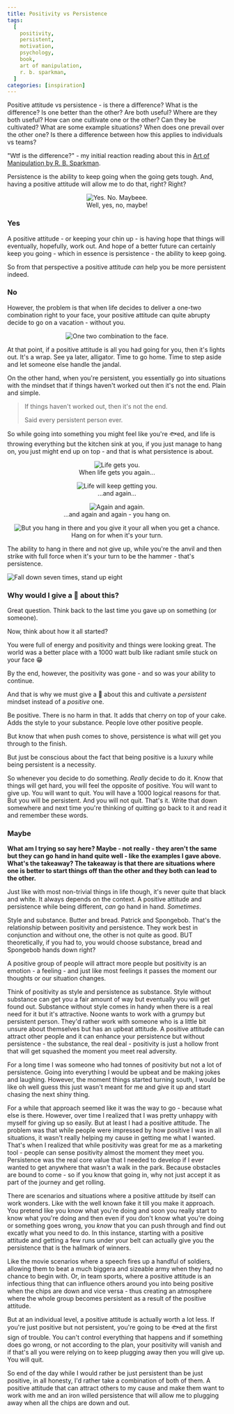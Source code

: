 ```yaml
---
title: Positivity vs Persistence
tags:
  [
    positivity,
    persistent,
    motivation,
    psychology,
    book,
    art of manipulation,
    r. b. sparkman,
  ]
categories: [inspiration]
---
```


Positive attitude vs persistence - is there a difference? What is the difference? Is one better than the other? Are both useful? Where are they both useful? How can one cultivate one or the other? Can they be cultivated? What are some example situations? When does one prevail over the other one? Is there a difference between how this applies to individuals vs teams?

"Wtf is the difference?" - my initial reaction reading about this in <a href="https://www.goodreads.com/book/show/6963194-art-of-manipulation" target="_blank">Art of Manipulation by R. B. Sparkman</a>.

Persistence is the ability to keep going when the going gets tough. And, having a positive attitude will allow me to do that, right? Right?

<p style="flex-direction: column;align-items: center;display: flex;">
    <img src="yes-no-maybe.gif" alt="Yes. No. Maybeee." />
    Well, yes, no, maybe!
</p>

### Yes

A positive attitude - or keeping your chin up - is having hope that things will eventually, hopefully, work out. And hope of a better future can certainly keep you going - which in essence is persistence - the ability to keep going.

So from that perspective a positive attitude _can_ help you be more persistent indeed.

### No

However, the problem is that when life decides to deliver a one-two combination right to your face, your positive attitude can quite abrupty decide to go on a vacation - without you.

<p style="flex-direction: column;align-items: center;display: flex;">
    <img src="one-two.gif" alt="One two combination to the face." />
</p>

At that point, if a positive attitude is all you had going for you, then it's lights out. It's a wrap. See ya later, alligator. Time to go home. Time to step aside and let someone else handle the jandal.

On the other hand, when you're persistent, you essentially go into situations with the mindset that if things haven't worked out then it's not the end. Plain and simple.

> If things haven't worked out, then it's not the end.
>
> Said every persistent person ever.

So while going into something you might feel like you're 🐟ed, and life is throwing everything but the kitchen sink at you, if you just manage to hang on, you just might end up on top - and that is what persistence is about.

<p style="flex-direction: column;align-items: center;display: flex;">
    <img src="life-nailing-you-1.gif" alt="Life gets you." />
    When life gets you again...
</p>

<p style="flex-direction: column;align-items: center;display: flex;">
    <img src="life-nailing-you-2.gif" alt="Life will keep getting you." />
    ...and again...
</p>

<p style="flex-direction: column;align-items: center;display: flex;">
    <img src="life-nailing-you-3.gif" alt="Again and again." />
    ...and again and again - you hang on.
</p>

<p style="flex-direction: column;align-items: center;display: flex;">
    <img src="persistence-winning.gif" alt="But you hang in there and you give it your all when you get a chance." />
    Hang on for when it's your turn.
</p>

The ability to hang in there and not give up, while you're the anvil and then strike with full force when it's your turn to be the hammer - that's persistence.

<img src='persistence.png' alt="Fall down seven times, stand up eight" title="The Japanese know what's up ㊙️" />

### Why would I give a 💩 about this?

Great question. Think back to the last time you gave up on something (or someone).

Now, think about how it all started?

You were full of energy and positivity and things were looking great. The world was a better place with a 1000 watt bulb like radiant smile stuck on your face 😁

By the end, however, the positivity was gone - and so was your ability to continue.

<Photo or quote a scientific study>

And that is why we must give a 💩 about this and cultivate a _persistent_ mindset instead of a _positive_ one.

Be positive. There is no harm in that. It adds that cherry on top of your cake. Adds the style to your substance. People love other positive people.

But know that when push comes to shove, persistence is what will get you through to the finish.

But just be conscious about the fact that being positive is a luxury while being persistent is a necessity.

So whenever you decide to do something. _Really_ decide to do it. Know that things will get hard, you will feel the opposite of positive. You will want to give up. You will want to quit. You will have a 1000 logical reasons for that. But you will be persistent. And you will not quit. That's it. Write that down somewhere and next time you're thinking of quitting go back to it and read it and remember these words.

### Maybe

**What am I trying so say here? Maybe - not really - they aren't the same but they can go hand in hand quite well - like the examples I gave above. What's the takeaway? The takeaway is that there are situations where one is better to start things off than the other and they both can lead to the other.**

Just like with most non-trivial things in life though, it's never quite that black and white. It always depends on the context. A positive attitude and persistence while being different, _can_ go hand in hand. _Sometimes_.

Style and substance. Butter and bread. Patrick and Spongebob. That's the relationship between positivity and persistence. They work best in conjunction and without one, the other is not quite as good. BUT theoretically, if you had to, you would choose substance, bread and Spongebob hands down right?

A positive group of people will attract more people but positivity is an emotion - a feeling - and just like most feelings it passes the moment our thoughts or our situation changes.

Think of positivity as style and persistence as substance. Style without substance can get you a fair amount of way but eventually you will get found out. Substance without style comes in handy when there is a real need for it but it's attractive. Noone wants to work with a grumpy but persistent person. They'd rather work with someone who is a little bit unsure about themselves but has an upbeat attitude.
A positive attitude can attract other people and it can enhance your persistence but without persistence - the substance, the real deal - positivity is just a hollow front that will get squashed the moment you meet real adversity.

For a long time I was someone who had tonnes of positivity but not a lot of persistence. Going into everything I would be upbeat and be making jokes and laughing. However, the moment things started turning south, I would be like oh well guess this just wasn't meant for me and give it up and start chasing the next shiny thing.

For a while that approach seemed like it was the way to go - because what else is there. However, over time I realized that I was pretty unhappy with myself for giving up so easily. But at least I had a positive attitude. The problem was that while people were impressed by how positive I was in all situations, it wasn't really helping my cause in getting me what I wanted. That's when I realized that while positivity was great for me as a marketing tool - people can sense positivity almost the moment they meet you. Persistence was the real core value that I needed to develop if I ever wanted to get anywhere that wasn't a walk in the park. Because obstacles are bound to come - so if you know that going in, why not just accept it as part of the journey and get rolling.

There are scenarios and situations where a positive attitude by itself can work wonders. Like with the well known fake it till you make it approach. You pretend like you know what you're doing and soon you really start to know what you're doing and then even if you don't know what you're doing or something goes wrong, you _know_ that you can push through and find out excatly what you need to do. In this instance, starting with a positive attitude and getting a few runs under your belt can actually give you the persistence that is the hallmark of winners.

Like the movie scenarios where a speech fires up a handful of soldiers, allowing them to beat a much biggera and sizeable army when they had no chance to begin with. Or, in team sports, where a positive attitude is an infectious thing that can influence others around you into being positive when the chips are down and vice versa - thus creating an atmosphere where the whole group becomes persistent as a result of the positive attitude.

But at an individual level, a positive attitude is actually worth a lot less. If you're just positive but not persistent, you're going to be 🐟ed at the first sign of trouble. You can't control everything that happens and if something does go wrong, or not according to the plan, your positivity will vanish and if that's all you were relying on to keep plugging away then you will give up. You will quit.

So end of the day while I would rather be just persistent than be just positive, in all honesty, I'd rather take a combination of both of them. A positive attitude that can attract others to my cause and make them want to work with me and an iron willed persistence that will allow me to plugging away when all the chips are down and out.

